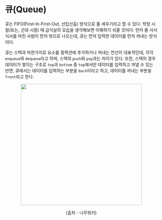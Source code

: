 # 큐(Queue)

큐는 FIFO(First-In-First-Out, 선입선출) 방식으로 줄 세우기라고 할 수 있다. 학창 시절(또는, 군대 시절) 때 급식실의 모습을 생각해보면 이해하기 쉬울 것이다. 먼저 줄 서서 식사를 마친 사람이 먼저 밖으로 나오는데, 큐는 먼저 입력한 데이터를 먼저 꺼내는 방식이다.

큐는 스택과 마찬가지로 요소를 컬렉션에 추가하거나 꺼내는 연산이 대표적인데, 각각 `enqueue`와 `dequeue`라고 하며, 스택의 `push`와 `pop`과는 차이가 있다. 또한, 스택의 경우 데이터가 쌓이는 구조로 `top`과 `bottom` 중 `top`에서만 데이터를 입력하고 꺼낼 수 있는 반면, 큐에서는 데이터를 입력하는 부분을 `back`이라고 하고, 데이터를 꺼내는 부분을 `front`라고 한다.

<div align="center">
    <img width="400" src="https://ww.namu.la/s/b7785ff70f623fedbcae126015a3ae0a18b2f3a785bdd691d803aad2b10aee91f7b3fc438aadd3676cb84b9608ac18c4ce4dcc9a35eed34a61a2ffffff9b56eb2690d1ecbc99f7aa87a3e5387dfb8c90">
</div>
<p align="center">
    (출처 - 나무위키)
</p>